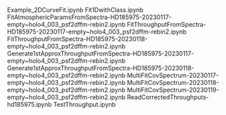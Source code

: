 Example_2DCurveFit.ipynb
Fit1DwithClass.ipynb
FitAtmosphericParamsFromSpectra-HD185975-20230117-empty~holo4_003_psf2dffm-rebin2.ipynb
FitThroughputFromSpectra-HD185975-20230117-empty~holo4_003_psf2dffm-rebin2.ipynb
FitThroughputFromSpectra-HD185975-20230118-empty~holo4_003_psf2dffm-rebin2.ipynb
Generate1stApproxThroughputFromSpectra-HD185975-20230117-empty~holo4_003_psf2dffm-rebin2.ipynb
Generate1stApproxThroughputFromSpectra-HD185975-20230118-empty~holo4_003_psf2dffm-rebin2.ipynb
MultiFitCovSpectrum-20230117-empty~holo4_003_psf2dffm-rebin2.ipynb
MultiFitCovSpectrum-20230118-empty~holo4_003_psf2dffm-rebin2.ipynb
MultiFitCovSpectrum-20230119-empty~holo4_003_psf2dffm-rebin2.ipynb
ReadCorrectedThroughputs-hd185975.ipynb
TestThroughput.ipynb

